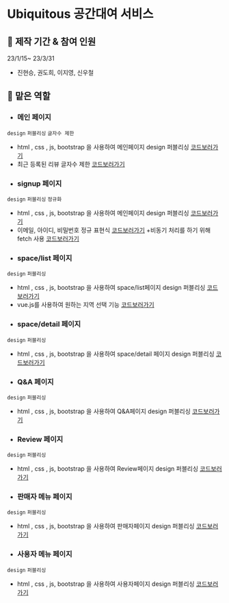 # Ubiquitous 공간대여 서비스

## 📆 제작 기간 & 참여 인원

23/1/15~ 23/3/31
+ 진현승, 권도희, 이지영, 신우철

## 💪 맡은 역할

- ### 메인 페이지
`design` `퍼블리싱` `글자수 제한`
+ html , css , js, bootstrap 을 사용하여 메인페이지 design 퍼블리싱
[코드보러가기](https://github.com/hyeonseung2/TeamProject_acorn3/blob/master/TeamProject_SpaceRental/src/main/webapp/WEB-INF/views/home.jsp)
+ 최근 등록된 리뷰 글자수 제한
[코드보러가기](https://github.com/hyeonseung2/TeamProject_acorn3/blob/70cc95c09873e114392e4db9e1ba40f44e01d083/TeamProject_SpaceRental/src/main/webapp/WEB-INF/views/home.jsp#L258)

- ### signup 페이지
`design` `퍼블리싱` `정규화`
+ html , css , js, bootstrap 을 사용하여 메인페이지 design 퍼블리싱 
[코드보러가기](https://github.com/hyeonseung2/TeamProject_acorn3/blob/master/TeamProject_SpaceRental/src/main/webapp/WEB-INF/views/users/signupform.jsp)
+ 이메일, 아이디, 비밀번호 정규 표현식
[코드보러가기](https://github.com/hyeonseung2/TeamProject_acorn3/blob/f699bf3118fdd6aaea4d133a561f4da2242c88c4/TeamProject_SpaceRental/src/main/webapp/WEB-INF/views/users/signupform.jsp#L111)
+비동기 처리를 하기 위해 fetch 사용 
[코드보러가기](https://github.com/hyeonseung2/TeamProject_acorn3/blob/f699bf3118fdd6aaea4d133a561f4da2242c88c4/TeamProject_SpaceRental/src/main/webapp/WEB-INF/views/users/signupform.jsp#L193)

- ### space/list 페이지
`design` `퍼블리싱`
+ html , css , js, bootstrap 을 사용하여 space/list페이지 design 퍼블리싱
[코드보러가기](https://github.com/hyeonseung2/TeamProject_acorn3/blob/master/TeamProject_SpaceRental/src/main/webapp/WEB-INF/views/space/list.jsp)
+ vue.js를 사용하여 원하는 지역 선택 기능
[코드보러가기](https://github.com/hyeonseung2/TeamProject_acorn3/blob/f699bf3118fdd6aaea4d133a561f4da2242c88c4/TeamProject_SpaceRental/src/main/webapp/WEB-INF/views/space/list.jsp#L272)

- ### space/detail 페이지
`design` `퍼블리싱`
+ html , css , js, bootstrap 을 사용하여 space/detail 페이지 design 퍼블리싱
[코드보러가기](https://github.com/hyeonseung2/TeamProject_acorn3/blob/master/TeamProject_SpaceRental/src/main/webapp/WEB-INF/views/space/detail.jsp)

- ### Q&A 페이지 
`design` `퍼블리싱`
+ html , css , js, bootstrap 을 사용하여 Q&A페이지 design 퍼블리싱
[코드보러가기](https://github.com/hyeonseung2/TeamProject_acorn3/tree/master/TeamProject_SpaceRental/src/main/webapp/WEB-INF/views/qna)

- ### Review 페이지 
`design` `퍼블리싱`
+ html , css , js, bootstrap 을 사용하여 Review페이지 design 퍼블리싱
[코드보러가기](https://github.com/hyeonseung2/TeamProject_acorn3/tree/master/TeamProject_SpaceRental/src/main/webapp/WEB-INF/views/review)

- ### 판매자 메뉴 페이지
`design` `퍼블리싱`
+ html , css , js, bootstrap 을 사용하여 판매자페이지 design 퍼블리싱
[코드보러가기](https://github.com/hyeonseung2/TeamProject_acorn3/tree/master/TeamProject_SpaceRental/src/main/webapp/WEB-INF/views/seller)

- ### 사용자 메뉴 페이지
`design` `퍼블리싱`
+ html , css , js, bootstrap 을 사용하여 사용자페이지 design 퍼블리싱
[코드보러가기](https://github.com/hyeonseung2/TeamProject_acorn3/tree/master/TeamProject_SpaceRental/src/main/webapp/WEB-INF/views/users)
